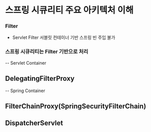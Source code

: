 # 스프링 시큐리티 주요 아키텍처 이해

### Filter
- Servlet Filter
서블릿 컨테이너 기반
스프링 빈 주입 불가

### 스프링 시큐리티는 Filter 기반으로 처리

--
Servlet Container
## DelegatingFilterProxy

--
Spring Container
## FilterChainProxy(SpringSecurityFilterChain)
## DispatcherServlet

